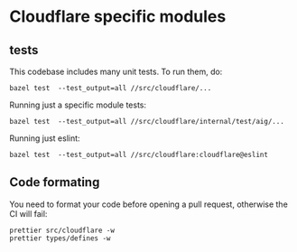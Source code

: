 # Cloudflare specific modules

## tests

This codebase includes many unit tests. To run them, do:

```
bazel test  --test_output=all //src/cloudflare/...
```

Running just a specific module tests:

```
bazel test  --test_output=all //src/cloudflare/internal/test/aig/...
```

Running just eslint:

```
bazel test  --test_output=all //src/cloudflare:cloudflare@eslint
```

## Code formating

You need to format your code before opening a pull request, otherwise the CI will fail:

```
prettier src/cloudflare -w
prettier types/defines -w
```
